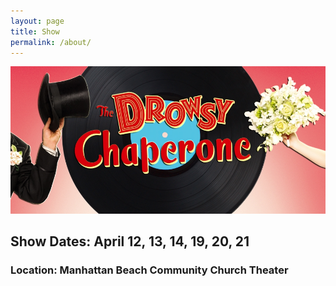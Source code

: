 ```yaml
---
layout: page
title: Show
permalink: /about/
---
```


![Alt text](/assets/img/drowsy_chaperone.jpg "txt")

<h2>Show Dates: April 12, 13, 14, 19, 20, 21</h2>
<h3>Location: Manhattan Beach Community Church Theater</h3>